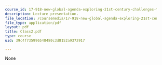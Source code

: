 ```yaml
---
course_id: 17-918-new-global-agenda-exploring-21st-century-challenges-through-innovations-in-information-technologies-january-iap-2006
description: Lecture presentation.
file_location: /coursemedia/17-918-new-global-agenda-exploring-21st-century-challenges-through-innovations-in-information-technologies-january-iap-2006/39c4f735996548480c3d8152a9372917_Class2.pdf
file_type: application/pdf
layout: pdf
title: Class2.pdf
type: course
uid: 39c4f735996548480c3d8152a9372917

---
```

None